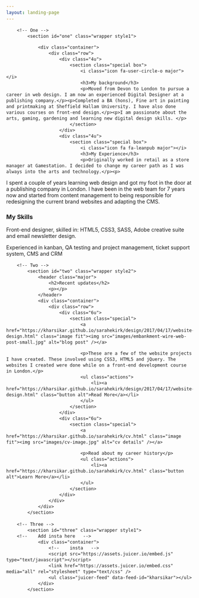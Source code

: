 ```yaml
---
layout: landing-page
---
```


		<!-- One -->
			<section id="one" class="wrapper style1">
<!-- 				<header class="major">
					<h2>Ipsum feugiat consequat</h2>
					<p>Tempus adipiscing commodo ut aliquam blandit</p>
				</header> -->
				<div class="container">
					<div class="row">
						<div class="4u">
							<section class="special box">
								<i class="icon fa-user-circle-o major"></i>
								<h3>My background</h3>
								<p>Moved from Devon to London to pursue a career in web design. I am now an experienced Digital Designer at a publishing company.</p><p>Completed a BA (hons), Fine art in painting and printmaking at Sheffield Hallam University. I have also done various courses on front-end design.</p><p>I am passionate about the arts, gaming, gardening and learning new digital design skills. </p>
							</section>
						</div>
						<div class="4u">
							<section class="special box">
								<i class="icon fa fa-leanpub major"></i>
								<h3>My Experience</h3>
								<p>Originally worked in retail as a store manager at Gamestation. I decided to change my career path as I was always into the arts and technology.</p><p>
I spent a couple of years learning web design and got my foot in the door at a publishing company in London. I have been in the web team for 7 years now and started from content management to being responsible for redesigning the current brand websites and adapting the CMS.</p>
							</section>
						</div>
						<div class="4u">
							<section class="special box">
								<i class="icon fa-cog major"></i>
								<h3>My Skills</h3>
								<p>Front-end designer, skilled in: HTML5, CSS3, SASS, Adobe creative suite and email newsletter design.</p><p>Experienced in kanban, QA testing and project management, ticket support system, CMS and CRM</p>
							</section>
						</div>
					</div>
				</div>
			</section>
			
		<!-- Two -->
			<section id="two" class="wrapper style2">
				<header class="major">
					<h2>Recent updates</h2>
					<p></p>
				</header>
				<div class="container">
					<div class="row">
						<div class="6u">
							<section class="special">
								<a href="https://kharsikar.github.io/sarahekirk/design/2017/04/17/website-design.html" class="image fit"><img src="images/embankment-wire-web-post-small.jpg" alt="blog post" /></a>
<!-- 								<h3>Web design</h3> -->
								<p>These are a few of the website projects I have created. These involved using CSS3, HTML5 and jQuery. The websites I created were done while on a front-end development course in London.</p>
								<ul class="actions">
									<li><a href="https://kharsikar.github.io/sarahekirk/design/2017/04/17/website-design.html" class="button alt">Read More</a></li>
								</ul>
							</section>
						</div>
						<div class="6u">
							<section class="special">
								<a href="https://kharsikar.github.io/sarahekirk/cv.html" class="image fit"><img src="images/cv-image.jpg" alt="cv details" /></a>
<!-- 								<h3>CV</h3> -->
								<p>Read about my career history</p>
								<ul class="actions">
									<li><a href="https://kharsikar.github.io/sarahekirk/cv.html" class="button alt">Learn More</a></li>
								</ul>
							</section>
						</div>
					</div>
				</div>
			</section>

		<!-- Three -->
			<section id="three" class="wrapper style1">
		<!-- 	Add insta here   -->
				<div class="container">
					<!-- 	insta   -->
					<script src="https://assets.juicer.io/embed.js" type="text/javascript"></script>
					<link href="https://assets.juicer.io/embed.css" media="all" rel="stylesheet" type="text/css" />
					<ul class="juicer-feed" data-feed-id="kharsikar"></ul>
				</div>
			</section>
			
		
